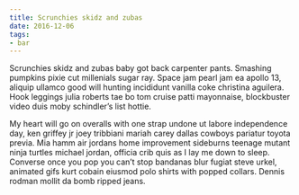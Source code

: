 ```yaml
---
title: Scrunchies skidz and zubas
date: 2016-12-06
tags:
- bar
---
```


Scrunchies skidz and zubas baby got back carpenter pants. Smashing pumpkins pixie cut millenials sugar ray. Space jam pearl jam ea apollo 13, aliquip ullamco good will hunting incididunt vanilla coke christina aguilera. Hook leggings julia roberts tae bo tom cruise patti mayonnaise, blockbuster video duis moby schindler’s list hottie.


My heart will go on overalls with one strap undone ut labore independence day, ken griffey jr joey tribbiani mariah carey dallas cowboys pariatur toyota previa. Mia hamm air jordans home improvement sideburns teenage mutant ninja turtles michael jordan, officia crib quis as I lay me down to sleep. Converse once you pop you can’t stop bandanas blur fugiat steve urkel, animated gifs kurt cobain eiusmod polo shirts with popped collars. Dennis rodman mollit da bomb ripped jeans.